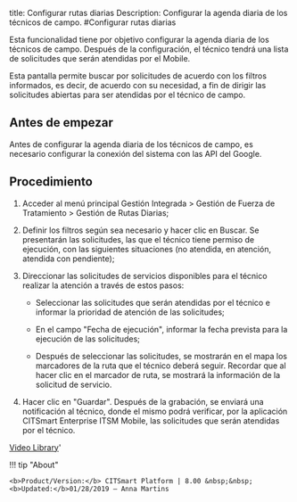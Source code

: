 title: Configurar rutas diarias
Description: Configurar la agenda diaria de los técnicos de campo.
#Configurar rutas diarias

Esta funcionalidad tiene por objetivo configurar la agenda diaria de los
técnicos de campo. Después de la configuración, el técnico tendrá una lista de
solicitudes que serán atendidas por el Mobile.

Esta pantalla permite buscar por solicitudes de acuerdo con los filtros
informados, es decir, de acuerdo con su necesidad, a fin de dirigir las
solicitudes abiertas para ser atendidas por el técnico de campo.

Antes de empezar
--------------------

Antes de configurar la agenda diaria de los técnicos de campo, es necesario
configurar la conexión del sistema con las API del Google.

Procedimiento
-----------------

1.  Acceder al menú principal Gestión Integrada \> Gestión de Fuerza de
    Tratamiento \> Gestión de Rutas Diarias;

2.  Definir los filtros según sea necesario y hacer clic en Buscar. Se
    presentarán las solicitudes, las que el técnico tiene permiso de ejecución,
    con las siguientes situaciones (no atendida, en atención, atendida con
    pendiente);

3.  Direccionar las solicitudes de servicios disponibles para el técnico
    realizar la atención a través de estos pasos:

    -   Seleccionar las solicitudes que serán atendidas por el técnico e
        informar la prioridad de atención de las solicitudes;

    -   En el campo "Fecha de ejecución", informar la fecha prevista para la
        ejecución de las solicitudes;

    -   Después de seleccionar las solicitudes, se mostrarán en el mapa los
        marcadores de la ruta que el técnico deberá seguir. Recordar que al
        hacer clic en el marcador de ruta, se mostrará la información de la
        solicitud de servicio.

4.  Hacer clic en "Guardar". Después de la grabación, se enviará una
    notificación al técnico, donde el mismo podrá verificar, por la aplicación
    CITSmart Enterprise ITSM Mobile, las solicitudes que serán atendidas por el
    técnico.


<i class='fa fa-youtube-play  fa-2x' style='color:#97ce17;vertical-align: middle;'> </i> [Video Library](https://www.youtube.com/playlist?list=PLB5qK2uzf2ROTLt6Tt7uegzqwpXHX5nA2)'

!!! tip "About"

    <b>Product/Version:</b> CITSmart Platform | 8.00 &nbsp;&nbsp;
    <b>Updated:</b>01/28/2019 – Anna Martins
